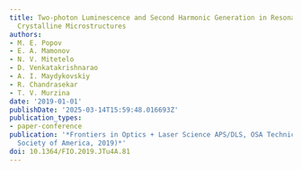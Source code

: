 ```yaml
---
title: Two-photon Luminescence and Second Harmonic Generation in Resonant Organic
  Crystalline Microstructures
authors:
- M. E. Popov
- E. A. Mamonov
- N. V. Mitetelo
- D. Venkatakrishnarao
- A. I. Maydykovskiy
- R. Chandrasekar
- T. V. Murzina
date: '2019-01-01'
publishDate: '2025-03-14T15:59:48.016693Z'
publication_types:
- paper-conference
publication: '*Frontiers in Optics + Laser Science APS/DLS, OSA Technical Digest (Optical
  Society of America, 2019)*'
doi: 10.1364/FIO.2019.JTu4A.81
---
```

